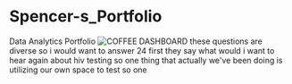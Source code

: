 # Spencer-s_Portfolio
Data Analytics Portfolio
![COFFEE DASHBOARD](https://github.com/UnaziSpencer/Spencer-s_Portfolio/assets/101342225/4b648cce-5627-49a9-a5a6-832aa3b47ef4)
these questions are diverse so i would want to answer 24 first they say what would i want to hear again about hiv testing so one thing that actually we've been doing is utilizing our own space to test so one 
